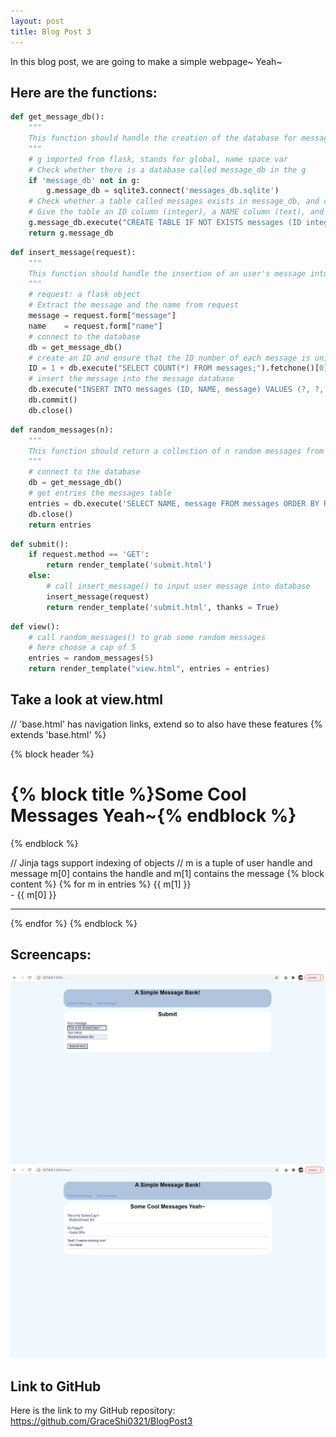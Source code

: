 ```yaml
---
layout: post
title: Blog Post 3
---
```


In this blog post, we are going to make a simple webpage~ Yeah~

## Here are the functions:


```python
def get_message_db():
    """
    This function should handle the creation of the database for messages
    """
    # g imported from flask, stands for global, name space var
    # Check whether there is a database called message_db in the g
    if 'message_db' not in g:
        g.message_db = sqlite3.connect('messages_db.sqlite')
    # Check whether a table called messages exists in message_db, and create it if not
    # Give the table an ID column (integer), a NAME column (text), and a message column (text)
    g.message_db.execute("CREATE TABLE IF NOT EXISTS messages (ID integer, NAME varchar, message varchar);")
    return g.message_db

```


```python
def insert_message(request):
    """
    This function should handle the insertion of an user's message into the database of messages
    """
    # request: a flask object 
    # Extract the message and the name from request
    message = request.form["message"]
    name    = request.form["name"]
    # connect to the database
    db = get_message_db()
    # create an ID and ensure that the ID number of each message is unique
    ID = 1 + db.execute("SELECT COUNT(*) FROM messages;").fetchone()[0]
    # insert the message into the message database
    db.execute("INSERT INTO messages (ID, NAME, message) VALUES (?, ?, ?);", (ID, name, message))
    db.commit()
    db.close()
```


```python
def random_messages(n):
    """
    This function should return a collection of n random messages from the message_db, or fewer if necessary
    """
    # connect to the database
    db = get_message_db()
    # get entries the messages table 
    entries = db.execute('SELECT NAME, message FROM messages ORDER BY RANDOM() LIMIT ?;', [n]).fetchall()
    db.close()
    return entries
```


```python
def submit():
    if request.method == 'GET':
        return render_template('submit.html')
    else:
        # call insert_message() to input user message into database
        insert_message(request)
        return render_template('submit.html', thanks = True)
```


```python
def view():
    # call random_messages() to grab some random messages
    # here choose a cap of 5
    entries = random_messages(5)
    return render_template("view.html", entries = entries)
```

## Take a look at view.html


// 'base.html' has navigation links, extend so to also have these features
{% extends 'base.html' %}

{% block header %}
  <h1>{% block title %}Some Cool Messages Yeah~{% endblock %}</h1>
{% endblock %}

// Jinja tags support indexing of objects
// m is a tuple of user handle and message m[0] contains the handle and m[1] contains the message
{% block content %}
    {% for m in entries %}
        {{ m[1] }}<br>
        - {{ m[0] }}<hr>
    {% endfor %}
{% endblock %}


## Screencaps:
![screencap1.jpg](/images/screencap1.jpg)
![Screencap2.jpg](/images/Screencap2.jpg)
## Link to GitHub

Here is the link to my GitHub repository: https://github.com/GraceShi0321/BlogPost3

